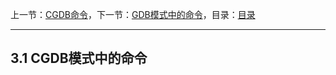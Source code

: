 上一节：[CGDB命令](<3.0.md>)，下一节：[GDB模式中的命令](<3.2.md>)，目录：[目录](<contents.md>)

----------

3.1 CGDB模式中的命令
------------------
